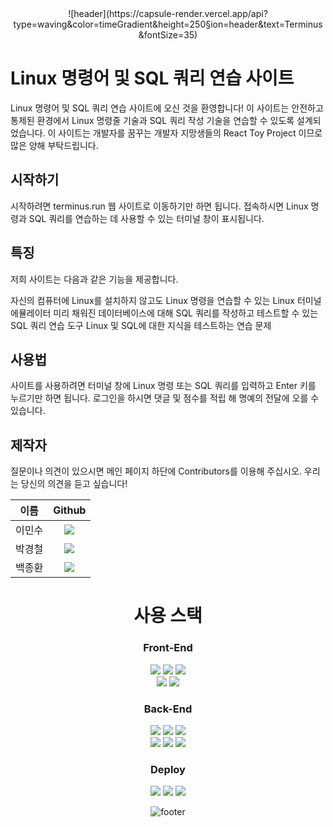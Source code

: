 <div align="center">
![header](https://capsule-render.vercel.app/api?type=waving&color=timeGradient&height=250&section=header&text=Terminus&fontSize=35)
</div>

# Linux 명령어 및 SQL 쿼리 연습 사이트

Linux 명령어 및 SQL 쿼리 연습 사이트에 오신 것을 환영합니다! 이 사이트는 안전하고 통제된 환경에서 Linux 명령줄 기술과 SQL 쿼리 작성 기술을 연습할 수 있도록 설계되었습니다.
이 사이트는 개발자를 꿈꾸는 개발자 지망생들의 React Toy Project 이므로 많은 양해 부탁드립니다.


## 시작하기

시작하려면 terminus.run 웹 사이트로 이동하기만 하면 됩니다. 접속하시면 Linux 명령과 SQL 쿼리를 연습하는 데 사용할 수 있는 터미널 창이 표시됩니다.


## 특징

저희 사이트는 다음과 같은 기능을 제공합니다.


자신의 컴퓨터에 Linux를 설치하지 않고도 Linux 명령을 연습할 수 있는 Linux 터미널 에뮬레이터
미리 채워진 데이터베이스에 대해 SQL 쿼리를 작성하고 테스트할 수 있는 SQL 쿼리 연습 도구
Linux 및 SQL에 대한 지식을 테스트하는 연습 문제

## 사용법

사이트를 사용하려면 터미널 창에 Linux 명령 또는 SQL 쿼리를 입력하고 Enter 키를 누르기만 하면 됩니다.
로그인을 하시면 댓글 및 점수를 적립 해 명예의 전달에 오를 수 있습니다.


## 제작자

질문이나 의견이 있으시면 메인 페이지 하단에 Contributors를 이용해 주십시오. 우리는 당신의 의견을 듣고 싶습니다!

<div align="center">

| 이름 | Github |
| :--: | :--: |
| 이민수 | <a href="https://github.com/cloudcoke"><img src="https://img.shields.io/badge/cloudcoke-6163ff?style=for-the-badge&logo=github"/></a> |
| 박경철 | <a href="https://github.com/kyungcheol1"><img src="https://img.shields.io/badge/kyungcheol1-8f00ff?style=for-the-badge&logo=github"/></a> |
| 백종환 | <a href="https://github.com/100space"><img src="https://img.shields.io/badge/100space-9a62e6?style=for-the-badge&logo=github"/></a> |

# 사용 스택

### Front-End

<img src="https://img.shields.io/badge/React-61DAFB?style=for-the-badge&logo=react&logoColor=white"/>
<img src="https://img.shields.io/badge/Xterm.js-00AAE7?style=for-the-badge&logo=expertsexchange&logoColor=white"/>
<img src="https://img.shields.io/badge/Socket.io-010101?style=for-the-badge&logo=socketdotio&logoColor=white"/>
<br>
<img src="https://img.shields.io/badge/Redux-764ABC?style=for-the-badge&logo=redux&logoColor=white"/>
<img src="https://img.shields.io/badge/styled components-DB7093?style=for-the-badge&logo=styledcomponents&logoColor=white"/>

### Back-End

<img src="https://img.shields.io/badge/TypeScript-3178C6?style=for-the-badge&logo=typescript&logoColor=white"/>
<img src="https://img.shields.io/badge/Node.js-339933?style=for-the-badge&logo=node.js&logoColor=white"/>
<img src="https://img.shields.io/badge/Express-000000?style=for-the-badge&logo=express&logoColor=white"/>
<br>
<img src="https://img.shields.io/badge/MySQL-4479A1?style=for-the-badge&logo=mysql&logoColor=white"/>
<img src="https://img.shields.io/badge/Sequelize-52B0E7?style=for-the-badge&logo=sequelize&logoColor=white"/>
<img src="https://img.shields.io/badge/Bash-4EAA25?style=for-the-badge&logo=gnubash&logoColor=white"/>

### Deploy
<img src="https://img.shields.io/badge/Amazon AWS-232F3E?style=for-the-badge&logo=Amazon AWS&logoColor=white"/>
<img src="https://img.shields.io/badge/Amazon EC2-FF9900?style=for-the-badge&logo=Amazon EC2&logoColor=white"/>
<img src="https://img.shields.io/badge/GitHub Actions-2088FF?style=for-the-badge&logo=githubactions&logoColor=white"/>

![footer](https://capsule-render.vercel.app/api?type=waving&color=timeGradient&height=200&section=footer&text=Thanks&fontAlignY=70&fontSize=35)

</div>

</div>

